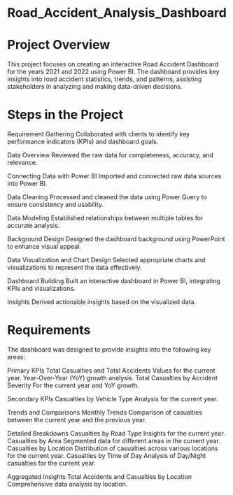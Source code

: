 # Road_Accident_Analysis_Dashboard

# Project Overview
This project focuses on creating an interactive Road Accident Dashboard for the years 2021 and 2022 using Power BI. The dashboard provides key insights into road accident statistics, trends, and patterns, assisting stakeholders in analyzing and making data-driven decisions.

# Steps in the Project
Requirement Gathering
Collaborated with clients to identify key performance indicators (KPIs) and dashboard goals.

Data Overview
Reviewed the raw data for completeness, accuracy, and relevance.

Connecting Data with Power BI
Imported and connected raw data sources into Power BI.

Data Cleaning
Processed and cleaned the data using Power Query to ensure consistency and usability.

Data Modeling
Established relationships between multiple tables for accurate analysis.

Background Design
Designed the dashboard background using PowerPoint to enhance visual appeal.

Data Visualization and Chart Design
Selected appropriate charts and visualizations to represent the data effectively.

Dashboard Building
Built an interactive dashboard in Power BI, integrating KPIs and visualizations.

Insights
Derived actionable insights based on the visualized data.

# Requirements
The dashboard was designed to provide insights into the following key areas:

Primary KPIs
Total Casualties and Total Accidents
Values for the current year.
Year-Over-Year (YoY) growth analysis.
Total Casualties by Accident Severity
For the current year and YoY growth.

Secondary KPIs
Casualties by Vehicle Type
Analysis for the current year.

Trends and Comparisons
Monthly Trends
Comparison of casualties between the current year and the previous year.

Detailed Breakdowns
Casualties by Road Type
Insights for the current year.
Casualties by Area
Segmented data for different areas in the current year.
Casualties by Location
Distribution of casualties across various locations for the current year.
Casualties by Time of Day
Analysis of Day/Night casualties for the current year.

Aggregated Insights
Total Accidents and Casualties by Location
Comprehensive data analysis by location.
